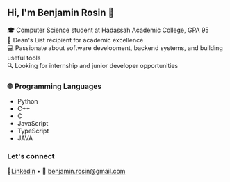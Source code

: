 ## Hi, I'm Benjamin Rosin 👋

🎓 Computer Science student at Hadassah Academic College, GPA 95  
🏅 Dean's List recipient for academic excellence  
💻 Passionate about software development, backend systems, and building useful tools  
🔍 Looking for internship and junior developer opportunities

### 🌐 Programming Languages
- Python
- C++
- C
- JavaScript
- TypeScript
- JAVA

### Let's connect
🔗[Linkedin](https://linkedin.com/in/benjamin-rosin) • 📧 benjamin.rosin@gmail.com

<!--
## Hi there 👋

**benjaminrosin/benjaminrosin** is a ✨ _special_ ✨ repository because its `README.md` (this file) appears on your GitHub profile.

Here are some ideas to get you started:

- 🔭 I’m currently working on ...
- 🌱 I’m currently learning ...
- 👯 I’m looking to collaborate on ...
- 🤔 I’m looking for help with ...
- 💬 Ask me about ...
- 📫 How to reach me: ...
- 😄 Pronouns: ...
- ⚡ Fun fact: ...
-->
